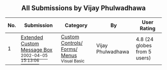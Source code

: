 ﻿<div align="center">

## All Submissions by Vijay Phulwadhawa

</div>

No.  | Submission | Category | By   | User Rating
---- | ---------- | -------- | ---- | -----------
1 | [Extended Custom Message Box<br /><sup>2002-04-05 15:13:06</sup>](https://github.com/Planet-Source-Code/vijay-phulwadhawa-extended-custom-message-box__1-26595) | [Custom Controls/ Forms/  Menus<br /><sup>Visual Basic</sup>](../ByCategory/custom-controls-forms-menus__1-4.md) | Vijay Phulwadhawa | 4.8 (24 globes from 5 users)
